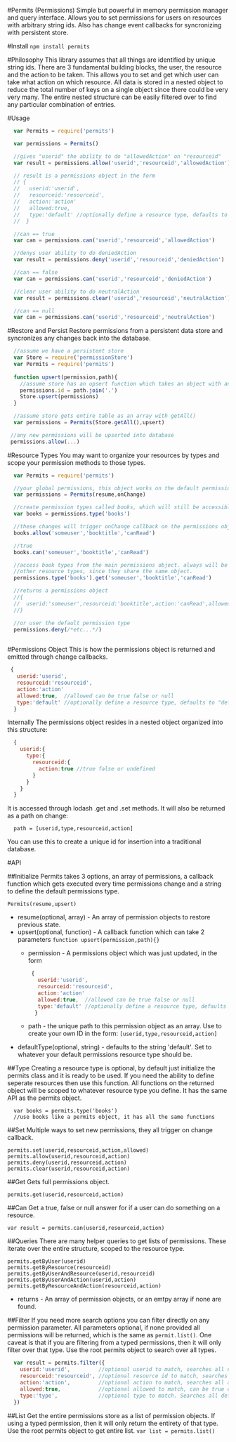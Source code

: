 #Permits (Permissions)
Simple but powerful in memory permission manager and query interface.
Allows you to set permissions for users on resources with arbitrary string ids.
Also has change event callbacks for syncronizing with persistent store.

#Install
`npm install permits`

#Philosophy
This library assumes that all things are identified by unique string ids. 
There are 3 fundamental building blocks, the user, the resource and the action to be taken.
This allows you to set and get which user can take what action on which resource.
All data is stored in a nested object to reduce the total number of keys on a single object since there could be very very many.
The entire nested structure can be easily filtered over to find any particular combination of entries. 

#Usage
```js
  var Permits = require('permits')

  var permissions = Permits()

  //gives "userid" the ability to do "allowedAction" on "resourceid"
  var result = permissions.allow('userid','resourceid','allowedAction')

  // result is a permissions object in the form 
  // { 
  //   userid:'userid',
  //   resourceid:'resourceid',
  //   action:'action'
  //   allowed:true,
  //   type:'default' //optionally define a resource type, defaults to "default"
  //  }

  //can == true
  var can = permissions.can('userid','resourceid','allowedAction')

  //denys user ability to do deniedAction
  var result = permissions.deny('userid','resourceid','deniedAction')

  //can == false
  var can = permissions.can('userid','resourceid','deniedAction')

  //clear user ability to do neutralAction
  var result = permissions.clear('userid','resourceid','neutralAction')

  //can == null
  var can = permissions.can('userid','resourceid','neutralAction')
```

#Restore and Persist
Restore permissions from a persistent data store and syncronizes any changes back into the database.
```js
  //assume we have a persistent store
  var Store = require('permissionStore')
  var Permits = require('permits')
  
  function upsert(permission,path){
    //assume store has an upsert function which takes an object with an id property
    permissions.id = path.join('.')
    Store.upsert(permissions)
  }

  //assume store gets entire table as an array with getAll()
  var permissions = Permits(Store.getAll(),upsert)

 //any new permissions will be upserted into database
 permissions.allow(...)

```

#Resource Types
You may want to organize your resources by types and scope your permission methods to those types.
```js
  var Permits = require('permits')

  //your global permissions, this object works on the default permission type: 'default'
  var permissions = Permits(resume,onChange)

  //create permission types called books, which will still be accessible from the permissions object.
  var books = permissions.type('books')

  //these changes will trigger onChange callback on the permissions object
  books.allow('someuser','booktitle','canRead')

  //true
  books.can('someuser','booktitle','canRead')

  //access book types from the main permissions object. always will be consistent with
  //other resource types, since they share the same object.
  permissions.type('books').get('someuser','booktitle','canRead')

  //returns a permissions object
  //{
  //  userid:'someuser',resourceid:'booktitle',action:'canRead',allowed:true, type:'books'
  //}

  //or user the default permission type
  permissions.deny(/*etc...*/)
  
```
#Permissions Object
This is how the permissions object is returned and emitted through change callbacks.

```js
 { 
   userid:'userid',
   resourceid:'resourceid',
   action:'action'
   allowed:true,  //allowed can be true false or null
   type:'default' //optionally define a resource type, defaults to "default"
  }
```

Internally The permissions object resides in a nested object organized into this structure:
```js
  {
    userid:{
      type:{
        resourceid:{
          action:true //true false or undefined
        }
      }
    }
  }
```
It is accessed through lodash .get and .set methods. It will also be returned as a path on change:

```
  path = [userid,type,resourceid,action]

```
You can use this to create a unique id for insertion into a traditional database. 

#API

##Initialize
Permits takes 3 options, an array of permissions, a callback function which gets executed every time permissions change and a string to define the default permissions type.

`Permits(resume,upsert)`

- resume(optional, array) - An array of permission objects to restore previous state.
- upsert(optional, function) - A callback function which can take 2 parameters
  `function upsert(permission,path){}`
  - permission - A permissions object which was just updated, in the form 

    ```js
     { 
       userid:'userid',
       resourceid:'resourceid',
       action:'action'
       allowed:true,  //allowed can be true false or null
       type:'default' //optionally define a resource type, defaults to "default"
      }
    ```

   - path - the unique path to this permission object as an array. Use to create your own ID in the form:
     `[userid,type,resourceid,action]`
- defaultType(optional, string) - defaults to the string 'default'. Set to whatever your default permissions resource type should be.

##Type
Creating a resource type is optional, by default just initialize the permits class and it is ready to be used.
If you need the ability to define seperate resources then use this function. All functions on the returned object
will be scoped to whatever resource type you define.  It has the same API as the permits object.

```
  var books = permits.type('books')
  //use books like a permits object, it has all the same functions
```

##Set
Multiple ways to set new permissions, they all trigger on change callback. 

`permits.set(userid,resourceid,action,allowed)`   
`permits.allow(userid,resourceid,action)`   
`permits.deny(userid,resourceid,action)`   
`permits.clear(userid,resourceid,action)`   

##Get
Gets full permissions object. 

`permits.get(userid,resourceid,action)`

##Can
Get a true, false or null answer for if a user can do something on a resource. 

`var result = permits.can(userid,resourceid,action)`

##Queries
There are many helper queries to get lists of permissions. These iterate over the entire structure, scoped to the resource type.

`permits.getByUser(userid)`   
`permits.getByResource(resourceid)`   
`permits.getByUserAndResource(userid,resourceid)`   
`permits.getByUserAndAction(userid,action)`   
`permits.getByResourceAndAction(resourceid,action)`   
   
- returns - An array of permission objects, or an emtpy array if none are found.

##Filter
If you need more search options you can filter directly on any permission parameter. All parameters
optional, if none provided all permissions will be returned, which is the same as `permit.list()`.
One caveat is that if you are filtering from a typed permissions, then it will only filter over that type.
Use the root permits object to search over all types.
 
```js
  var result = permits.filter({
    userid:'userid',         //optional userid to match, searches all users if omitted.
    resourceid:'resourceid', //optional resource id to match, searches all resources if omitted.
    action:'action',         //optional action to match, searches all actions if omitted.
    allowed:true,            //optional allowed to match, can be true or false. Searches all allowed states if omitted.
    type:'type',             //optional type to match. Searches all default type if omitted.
  })
```

##List
Get the entire permissions store as a list of permission objects. If using a typed permission, then it will only return 
the entirety of that type. Use the root permits object to get entire list.
`var list = permits.list()`

